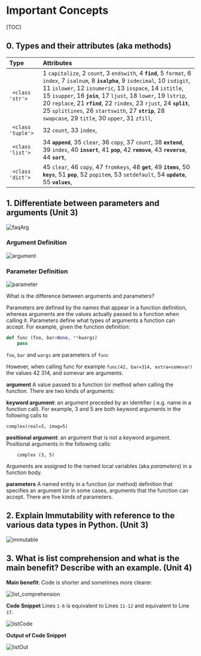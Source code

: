 
# Important Concepts

[TOC]

## 0. Types and their attributes (aka methods)

|Type | Attributes | 
|:------|:-------|
|` <class 'str'>`|1 `capitalize`, 2 `count`, 3 `endswith`, 4 **`find`**, 5 `format`, 6 `index`, 7 `isalnum`, 8 **`isalpha`**, 9 `isdecimal`, 10 `isdigit`, 11 `islower`, 12 `isnumeric`, 13 `isspace`, 14 `istitle`, 15 `isupper`, 16 **`join`**, 17 `ljust`, 18 `lower`, 19 `lstrip`, 20 `replace`, 21 **`rfind`**, 22 `rindex`, 23 `rjust`, 24 **`split`**, 25 `splitlines`, 26 `startswith`, 27 **`strip`**, 28 `swapcase`, 29 `title`, 30 `upper`, 31 `zfill`, |
|` <class 'tuple'>`|32 `count`, 33 `index`, |
|` <class 'list'>`|34 **`append`**, 35 `clear`, 36 `copy`, 37 `count`, 38 **`extend`**, 39 `index`, 40 **`insert`**, 41 **`pop`**, 42 **`remove`**, 43 **`reverse`**, 44 **`sort`**, |
|` <class 'dict'>`|45 `clear`, 46 `copy`, 47 `fromkeys`, 48 **`get`**, 49 **`items`**, 50 **`keys`**, 51 **`pop`**, 52 `popitem`, 53 `setdefault`, 54 **`update`**, 55 **`values`**, |
   

## 1. Differentiate between parameters and arguments (Unit 3)

![faqArg](https://cdn.rawgit.com/kgisl/pythonFDP/7d9a152b/img/ArgumentsVsParameters.jpeg)

### Argument Definition 

![argument](https://cdn.rawgit.com/kgisl/pythonFDP/7d9a152b/img/argumentGlossary.jpeg)

### Parameter Definition 

![parameter](https://cdn.rawgit.com/kgisl/pythonFDP/7d9a152b/img/parameterGlossary.jpeg)

What is the difference between arguments and parameters?

Parameters are defined by the names that appear in a function definition, whereas arguments are the values actually passed to a function when calling it. Parameters define what types of arguments a function can accept. For example, given the
function definition: 

```python
def func (foo, bar=None, **kwargs)
	pass
```

`foo`, `bar` and `wargs` are parameters of `func` 

However, when calling func for example `func(42, bar=314, extra=somevar)` the values 42 314, and somevar are arguments.


**argument**
A value passed to a function (or method when calling the function. There are two kinds of arguments:

**keyword argument**:  an argument preceded by an identifier ( e.g. name in a function call). For example, 3 and 5 are both keyword arguments in the following calls to

	complex(real=3, imag=5)

**positional argument**: an argument that is not a keyword argument. Positional arguments in the following calls:
		
		complex (3, 5)

Arguments are assigned to the named local variables (aka _parameters_) in a function body. 

**parameters**
A named entity in a function (or method) definition that specifies an argument (or in some cases, arguments that the function can accept. There are five kinds of parameters. 


## 2. Explain Immutability with reference to the various data types in Python. (Unit 3)

![immutable](https://cdn.rawgit.com/kgisl/pythonFDP/728f283e/img/mutablePython.png)


## 3. What is list comprehension and what is the main benefit? Describe with an example. (Unit 4)


**Main benefit**: Code is shorter and sometimes more clearer. 

![list_comprehension](https://cdn.rawgit.com/kgisl/pythonFDP/e3caa43d/img/explainListComprehension.png)

**Code Snippet** 
Lines `1-6` is equivalent to Lines `11-12` and equivalent to Line `17`.  

![listCode](https://cdn.rawgit.com/kgisl/pythonFDP/9e101ddd/img/listComprehensionCode.png)

**Output of Code Snippet**

![listOut](https://cdn.rawgit.com/kgisl/pythonFDP/020de846/img/listComprehensionOutput.jpg)
